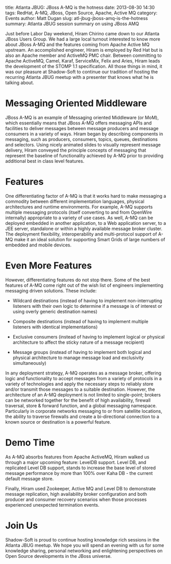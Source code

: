 title: Atlanta JBUG: JBoss A-MQ is the hotness
date: 2013-08-30 14:30
tags: RedHat, A-MQ, JBoss, Open Source, Apache, Active MQ
category: Events
author: Matt Dugan
slug: atl-jbug-jboss-amq-is-the-hotness
summary: Atlanta JBUG session summary on using JBoss AMQ

Just before Labor Day weekend, Hiram Chirino came down to our Atlanta JBoss Users Group.  We had a large local turnout interested to know more about JBoss A-MQ and the features coming from Apache Active MQ upstream.  An accomplished engineer, Hiram is employed by Red Hat but is also an Apache member and ActiveMQ PMC chair.  Between committing to Apache ActiveMQ, Camel, Karaf, ServiceMix, Felix and Aries, Hiram leads the development of the STOMP 1.1 specification.  All those things in mind, it was our pleasure at Shadow-Soft to continue our tradition of hosting the recurring Atlanta JBUG meetup with a presenter that knows what he is talking about.


Messaging Oriented Middleware
=============================

JBoss A-MQ is an example of Messaging oriented Middleware (or MoM), which
essentially means that JBoss A-MQ offers messaging APIs and facilities to
deliver messages between message producers and message consumers in a variety
of ways.  Hiram began by describing components in messaging, such as producers,
consumers, topics, queues, destinations and selectors.  Using nicely animated
slides to visually represent message delivery, Hiram conveyed the principle
concepts of messaging that represent the baseline of functionality achieved by
A-MQ prior to providing additional best in class level features.


Features
========

One differentiating factor of A-MQ is that it works hard to make messaging a
commodity between different implementation languages, physical architectures
and runtime environments.  For example, A-MQ supports multiple messaging
protocols (itself converting to and from OpenWire internally) appropriate to a
variety of use cases.  As well, A-MQ can be deployed embedded in another
application, to a Web application server, to a JEE server, standalone or within
a highly available message broker cluster.  The deployment flexibility,
interoperability and multi-protocol support of A-MQ make it an ideal solution
for supporting Smart Grids of large numbers of embedded and mobile devices.


Even More Features
==================

However, differentiating features do not stop there.  Some of the best features
of A-MQ come right out of the wish list of engineers implementing messaging
driven solutions.  These include:

* Wildcard destinations (instead of having to implement non-interrupting
  listeners with their own logic to determine if a message is of interest
  or using overly generic destination names)

* Composite destinations (instead of having to implement multiple listeners
  with identical implementations)

* Exclusive consumers (instead of having to implement logical or physical
  architecture to affect the sticky nature of a message recipient)

* Message groups (instead of having to implement both logical and physical
  architecture to manage message load and exclusivity simultaneously)

In any deployment strategy, A-MQ operates as a message broker, offering logic
and functionality to accept messages from a variety of protocols in a variety
of technologies and apply the necessary steps to reliably store and/or transmit
those messages to a suitable destination.  However, the architecture of an A-MQ
deployment is not limited to single-point; brokers can be networked together
for the benefit of high availability, firewall traversal, store & forward
function, and a global messaging namespace.  Particularly in corporate
networks messaging to or from satellite locations, the ability to traverse
firewalls and create a bi-directional connection to a known source or
destination is a powerful feature.


Demo Time
=========

As A-MQ absorbs features from Apache ActiveMQ, Hiram walked us through a major
upcoming feature: LevelDB support.  Level DB, and replicated Level DB support,
stands to increase the base level of stored message performance by more than
100% over Kaha DB - the current default message store.

Finally, Hiram used Zookeeper, Active MQ and Level DB to demonstrate message
replication, high availability broker configuration and both producer and
consumer recovery scenarios when those processes experienced unexpected
termination events.


Join Us
=======

Shadow-Soft is proud to continue hosting knowledge rich sessions in the Atlanta
JBUG meetup.  We hope you will spend an evening with us for some knowledge
sharing, personal networking and enlightening perspectives on Open Source
developments in the JBoss universe.




